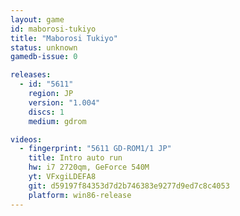 ```yaml
---
layout: game
id: maborosi-tukiyo
title: "Maborosi Tukiyo"
status: unknown
gamedb-issue: 0

releases:
  - id: "5611"
    region: JP
    version: "1.004"
    discs: 1
    medium: gdrom

videos:
  - fingerprint: "5611 GD-ROM1/1 JP"
    title: Intro auto run
    hw: i7 2720qm, GeForce 540M
    yt: VFxgiLDEFA8
    git: d59197f84353d7d2b746383e9277d9ed7c8c4053
    platform: win86-release
---
```

